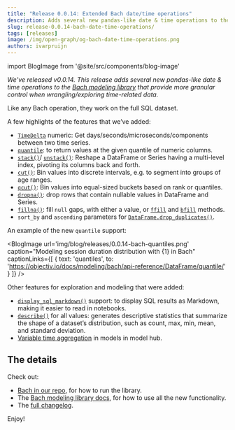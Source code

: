 ```yaml
---
title: "Release 0.0.14: Extended Bach date/time operations"
description: Adds several new pandas-like date & time operations to the Bach modeling library that provide more granular control when wrangling/exploring time-related data. Like any Bach operation, they work on the full SQL dataset.
slug: release-0.0.14-bach-date-time-operations/
tags: [releases]
image: /img/open-graph/og-bach-date-time-operations.png
authors: ivarpruijn
---
```


<head>
  <meta property="og:title" content="Release v0.0.14: Extended Bach date/time operations" />
</head>

import BlogImage from '@site/src/components/blog-image'

*We've released v0.0.14. This release adds several new pandas-like date & time operations to the 
[Bach modeling library](https://objectiv.io/docs/modeling/) that provide more granular control when 
wrangling/exploring time-related data.*

<!--truncate-->

Like any Bach operation, they work on the full SQL dataset.

A few highlights of the features that we’ve added:
- [`TimeDelta`](https://objectiv.io/docs/modeling/bach/api-reference/Series/AbstractDateTime/dt/) numeric: 
Get days/seconds/microseconds/components between two time series.
- [`quantile`](https://objectiv.io/docs/modeling/bach/api-reference/DataFrame/quantile/): to return values at 
the given quantile of numeric columns.
- [`stack()`](https://objectiv.io/docs/modeling/bach/api-reference/DataFrame/stack/)/
[`unstack()`](https://objectiv.io/docs/modeling/bach/api-reference/Series/unstack/): Reshape a DataFrame or 
Series having a multi-level index, pivoting its columns back and forth.
- [`cut()`](https://objectiv.io/docs/modeling/bach/api-reference/Series/AbstractNumeric/cut/): Bin values into 
discrete intervals, e.g. to segment into groups of age ranges.
- [`qcut()`](https://objectiv.io/docs/modeling/bach/api-reference/Series/AbstractNumeric/qcut/): Bin values 
into equal-sized buckets based on rank or quantiles.
- [`dropna()`](https://objectiv.io/docs/modeling/bach/api-reference/DataFrame/dropna/): drop rows that contain 
nullable values in DataFrame and Series.
- [`fillna()`](https://objectiv.io/docs/modeling/bach/api-reference/DataFrame/fillna/): fill `null` gaps, with 
either a value, or [`ffill`](https://objectiv.io/docs/modeling/bach/api-reference/DataFrame/ffill/) and 
[`bfill`](https://objectiv.io/docs/modeling/bach/api-reference/DataFrame/bfill/) methods.
- `sort_by` and `ascending` parameters for 
[`DataFrame.drop_duplicates()`](https://objectiv.io/docs/modeling/bach/api-reference/DataFrame/drop_duplicates/).

An example of the new `quantile` support:

<BlogImage url='img/blog/releases/0.0.14-bach-quantiles.png'
  caption="Modeling session duration distribution with {1} in Bach"
  captionLinks={[
    {
      text: 'quantiles', 
      to: 'https://objectiv.io/docs/modeling/bach/api-reference/DataFrame/quantile/'
    }
  ]} />

Other features for exploration and modeling that were added:
- [`display_sql_markdown()`](https://github.com/objectiv/objectiv-analytics/blob/b796acd70211db1436eaac8e9120f09c2a7f9d43/bach/bach/display_formats.py) support: to display SQL results as Markdown, making it easier to read in notebooks.
- [`describe()`](https://objectiv.io/docs/modeling/bach/api-reference/DataFrame/describe/) for all values: 
generates descriptive statistics that summarize the shape of a dataset’s distribution, such as count, max, 
min, mean, and standard deviation.
- [Variable time aggregation](https://objectiv.io/docs/modeling/open-model-hub/api-reference/ModelHub/time_agg/) 
in models in model hub.

## The details
Check out:
- [Bach in our repo](https://github.com/objectiv/objectiv-analytics/tree/main/bach), for how to run the 
library.
- The [Bach modeling library docs](https://objectiv.io/docs/modeling/), for how to use all the new 
functionality. 
- The [full changelog](https://github.com/objectiv/objectiv-analytics/releases/tag/v0.0.14).

Enjoy!
